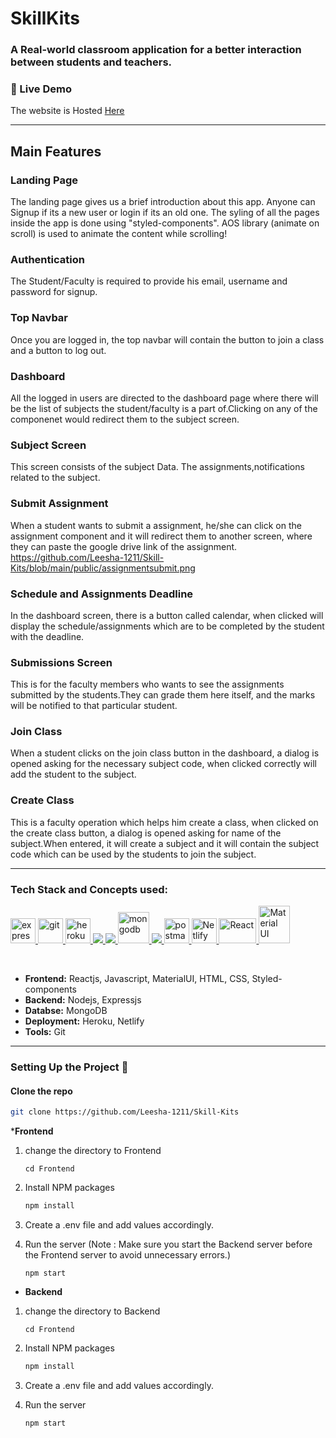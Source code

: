 # SkillKits
<!-- ALL-CONTRIBUTORS-BADGE:END -->
### A Real-world classroom application for a better interaction between students and teachers.

### 🔗 Live Demo

The website is Hosted [Here](https://skillkits.netlify.app/)

***
## Main Features
### Landing Page
The landing page gives us a brief introduction about this app. Anyone can Signup if its a new user or login if its an old one. The syling of all the pages inside the app is done using "styled-components". AOS library (animate on scroll) is used to animate the content while scrolling!
<br>


### Authentication
The Student/Faculty is required to provide his email, username and password for signup.
<br>


### Top Navbar
Once you are logged in, the top navbar will contain the button to join a class and a button to log out.
<br>


### Dashboard
All the logged in users are directed to the dashboard page where there will be the list of subjects the student/faculty is a part of.Clicking on any of the componenet would redirect them to the subject screen.
<br>


### Subject Screen
This screen consists of the subject Data. The assignments,notifications related to the subject.
<br>



### Submit Assignment
When a student wants to submit a assignment, he/she can click on the assignment component and it will redirect them to another screen, where they can paste the google drive link of the assignment.
<br>
https://github.com/Leesha-1211/Skill-Kits/blob/main/public/assignmentsubmit.png


### Schedule and Assignments Deadline
In the dashboard screen, there is a button called calendar, when clicked will display the schedule/assignments which are to be completed by the student with the deadline.
<br>


### Submissions Screen
This is for the faculty members who wants to see the assignments submitted by the students.They can grade them here itself, and the marks will be notified to that particular student.
<br>


### Join Class
When a student clicks on the join class button in the dashboard, a dialog is opened asking for the necessary subject code, when clicked correctly will add the student to the subject.
<br>


### Create Class
This is a faculty operation which helps him create a class, when clicked on the create class button, a dialog is opened asking for name of the subject.When entered, it will create a subject and it will contain the subject code which can be used by the students to join the subject.


***
### Tech Stack and Concepts used:

<p align="left"> <a href="https://expressjs.com" target="_blank"> <img src="https://www.vectorlogo.zone/logos/expressjs/expressjs-ar21.svg" alt="express" height="40"/> </a> <a href="https://git-scm.com/" target="_blank"> <img src="https://www.vectorlogo.zone/logos/git-scm/git-scm-icon.svg" alt="git" width="40" height="40"/> </a> <a href="https://heroku.com" target="_blank"> <img src="https://www.vectorlogo.zone/logos/heroku/heroku-icon.svg" alt="heroku" width="40" height="40"/> </a> <a href="https://www.w3.org/html/" target="_blank"> <img src="https://img.icons8.com/color/48/000000/html-5.png"/> </a> <a href="https://developer.mozilla.org/en-US/docs/Web/JavaScript" target="_blank"> <img src="https://img.icons8.com/color/48/000000/javascript.png"/> </a> <a href="https://www.mongodb.com/" target="_blank"> <img src="https://www.vectorlogo.zone/logos/mongodb/mongodb-icon.svg" alt="mongodb" width="50" height="50"/> </a> <a href="https://nodejs.org" target="_blank"> <img src="https://img.icons8.com/color/48/000000/nodejs.png"/> </a> <a href="https://postman.com" target="_blank"> <img src="https://www.vectorlogo.zone/logos/getpostman/getpostman-icon.svg" alt="postman" width="40" height="40"/> </a> <a href="https://www.netlify.com" target="_blank"> <img src="https://www.netlify.com/img/press/logos/logomark.png" alt="Netlify" width="40" height="40"/> </a> <a href="https://reactjs.org/" target="_blank"> <img src="https://upload.wikimedia.org/wikipedia/commons/thumb/a/a7/React-icon.svg/1280px-React-icon.svg.png" alt="React" width="60" height="40"/>  <a href="https://material-ui.com" target="_blank"> <img src="https://material-ui.com/static/logo.png" alt="Material UI" width="50" height="60"/> </a></p>
<br>

* __Frontend:__ Reactjs, Javascript, MaterialUI, HTML, CSS, Styled-components
* __Backend:__  Nodejs, Expressjs
* __Databse:__ MongoDB
* __Deployment:__ Heroku, Netlify
* __Tools:__ Git

***

### Setting Up the Project 🔧


#### Clone the repo

   ```sh
   git clone https://github.com/Leesha-1211/Skill-Kits
   ```
*__Frontend__
1. change the directory to Frontend
    ```
    cd Frontend
    ```
2. Install NPM packages

   ```sh
   npm install
   ```
3. Create a .env file and add values accordingly.
4. Run the server (Note : Make sure you start the Backend server before the Frontend server to avoid unnecessary errors.)
   ```
   npm start 
   ```

* __Backend__
1. change the directory to Backend
    ```
    cd Frontend
    ```
2. Install NPM packages

   ```sh
   npm install
   ```
3. Create a .env file and add values accordingly.
4. Run the server 
   ```
   npm start 
   ```
